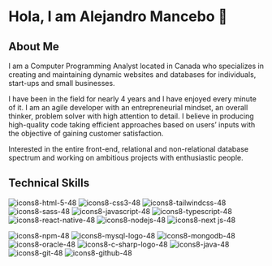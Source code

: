 # Hola, I am Alejandro Mancebo 👋

<!--
**alejandro-mancebo/alejandro-mancebo** is a ✨ _special_ ✨ repository because its `README.md` (this file) appears on your GitHub profile.

Here are some ideas to get you started:

- 🔭 I’m currently working on ...
- 🌱 I’m currently learning ...
- 👯 I’m looking to collaborate on ...
- 🤔 I’m looking for help with ...
- 💬 Ask me about ...
- 📫 How to reach me: ...
- 😄 Pronouns: ...
- ⚡ Fun fact: ...
-->

## About Me

I am a Computer Programming Analyst located in Canada who specializes in creating and maintaining dynamic websites and databases for individuals, start-ups and small businesses.

I have been in the field for nearly 4 years and I have enjoyed every minute of it. I am an agile developer with an entrepreneurial mindset, an overall thinker, problem solver with high attention to detail. I believe in producing high-quality code taking efficient approaches based on users’ inputs with the objective of gaining customer satisfaction.

Interested in the entire front-end, relational and non-relational database spectrum and working on ambitious projects with enthusiastic people.

## Technical Skills

![icons8-html-5-48](https://github.com/alejandro-mancebo/alejandro-mancebo/assets/55420449/6c14d63e-06d8-445c-b8e5-adae34103b1f) ![icons8-css3-48](https://github.com/alejandro-mancebo/alejandro-mancebo/assets/55420449/56a0e7c7-9f10-4f42-9eb6-5b5b07459fc2) ![icons8-tailwindcss-48](https://github.com/alejandro-mancebo/alejandro-mancebo/assets/55420449/5b3267ac-b0a2-4c4d-9ca2-cf500f787870) ![icons8-sass-48](https://github.com/alejandro-mancebo/alejandro-mancebo/assets/55420449/4a620e7b-947e-4edd-9544-5b1b85910c42) ![icons8-javascript-48](https://github.com/alejandro-mancebo/alejandro-mancebo/assets/55420449/86585f9b-5fc6-4c40-9c9e-77cefc698a16) ![icons8-typescript-48](https://github.com/alejandro-mancebo/alejandro-mancebo/assets/55420449/97cdca4a-a2c8-4f44-8f92-8da62fd6ba6e) ![icons8-react-native-48](https://github.com/alejandro-mancebo/alejandro-mancebo/assets/55420449/5227219d-dc73-40e2-87e7-6dfd72f8ebad) ![icons8-nodejs-48](https://github.com/alejandro-mancebo/alejandro-mancebo/assets/55420449/47d3aa07-973c-4f6a-90f7-1618a197d99e) ![icons8-next js-48](https://github.com/alejandro-mancebo/alejandro-mancebo/assets/55420449/3057c306-56bc-490b-b9c7-1d1de64f6661) 

![icons8-npm-48](https://github.com/alejandro-mancebo/alejandro-mancebo/assets/55420449/157ba7d8-c762-440e-a751-7cec27e94c1b) ![icons8-mysql-logo-48](https://github.com/alejandro-mancebo/alejandro-mancebo/assets/55420449/292f9a8f-37d7-4122-9f1a-5526cfed77dc) ![icons8-mongodb-48](https://github.com/alejandro-mancebo/alejandro-mancebo/assets/55420449/c245add3-d1ed-48d7-8064-d98835bcb001) ![icons8-oracle-48](https://github.com/alejandro-mancebo/alejandro-mancebo/assets/55420449/afb73290-2448-4267-8cb6-8dee043faded) ![icons8-c-sharp-logo-48](https://github.com/alejandro-mancebo/alejandro-mancebo/assets/55420449/4f5d6f15-7e1f-4a66-b459-981ff9e7b978) ![icons8-java-48](https://github.com/alejandro-mancebo/alejandro-mancebo/assets/55420449/e380bd8e-6b15-4178-a4c2-99c6ad00a23f) ![icons8-git-48](https://github.com/alejandro-mancebo/alejandro-mancebo/assets/55420449/1a034925-9050-48e1-bc7d-2817229062fc) ![icons8-github-48](https://github.com/alejandro-mancebo/alejandro-mancebo/assets/55420449/00f2d166-953a-4d31-b9fb-008eb416774b)
















